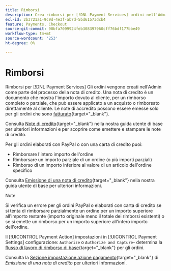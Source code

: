 ```yaml
---
title: Rimborsi
description: Crea rimborsi per [!DNL Payment Services] ordini nell'Admin come parte del processo della nota di credito.
exl-id: 2b3721a1-9c9d-4e3f-ab7d-5bd61573dcb4
feature: Payments, Checkout
source-git-commit: 90bfa7099924feb308397960cff76bdf177bbe49
workflow-type: tm+mt
source-wordcount: '253'
ht-degree: 0%

---
```


# Rimborsi

Rimborsi per [!DNL Payment Services] Gli ordini vengono creati nell&#39;Admin come parte del processo della nota di credito. Una nota di credito è un documento che mostra l&#39;importo dovuto al cliente, per un rimborso completo o parziale, che può essere applicato a un acquisto o rimborsato direttamente al cliente. Le note di accredito possono essere emesse solo per gli ordini che sono [fatturato](https://docs.magento.com/user-guide/sales/invoice-create.html){target="_blank"}.

Consulta [Note di credito](https://docs.magento.com/user-guide/sales/credit-memos.html){target="_blank"} nella nostra guida utente di base per ulteriori informazioni e per scoprire come emettere e stampare le note di credito.

Per gli ordini elaborati con PayPal o con una carta di credito puoi:

* Rimborsare l&#39;intero importo dell&#39;ordine
* Rimborsare un importo parziale di un ordine (o più importi parziali)
* Rimborso di un importo inferiore al valore di un articolo dell&#39;ordine specifico

Consulta [Emissione di una nota di credito](https://docs.magento.com/user-guide/sales/credit-memo-create.html){target="_blank"} nella nostra guida utente di base per ulteriori informazioni.

>[!NOTE]
>
>Si verifica un errore per gli ordini PayPal o elaborati con carta di credito se si tenta di rimborsare parzialmente un ordine per un importo superiore all&#39;importo restante (importo originale meno il totale dei rimborsi esistenti) o se si emette un rimborso per un importo superiore all&#39;intero importo dell&#39;ordine.

Il [!UICONTROL Payment Action] impostazioni in [!UICONTROL Payment Settings] configurazione: `Authorize` o `Authorize and Capture`- determina la [flusso di lavoro di rimborso di base](https://docs.magento.com/user-guide/sales/credit-memos.html#refund-workflow){target="_blank"} per gli ordini.

Consulta la [Sezione impostazione azione pagamento](https://docs.magento.com/user-guide/sales/credit-memo-create.html#payment-action-setting){target="_blank"} di _Emissione di una nota di credito_ per ulteriori informazioni.
